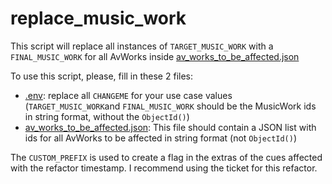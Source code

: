 # replace_music_work

This script will replace all instances of `TARGET_MUSIC_WORK` with a `FINAL_MUSIC_WORK`
for all AvWorks inside [av_works_to_be_affected.json](av_works_to_be_affected.json)

To use this script, please, fill in these 2 files:
- [.env](.env): replace all `CHANGEME` for your use case values (`TARGET_MUSIC_WORK`and
`FINAL_MUSIC_WORK` should be the MusicWork ids in string format, without the `ObjectId()`)
- [av_works_to_be_affected.json](av_works_to_be_affected.json): This file should contain a JSON list
with ids for all AvWorks to be affected in string format (not `ObjectId()`)

The `CUSTOM_PREFIX` is used to create a flag in the extras of the cues affected with
the refactor timestamp. I recommend using the ticket for this refactor.